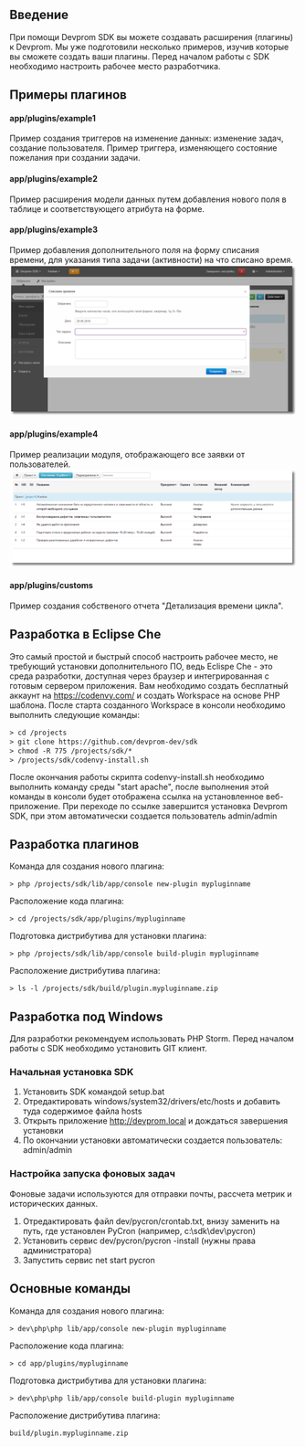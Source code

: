 ## Введение
При помощи Devprom SDK вы можете создавать расширения (плагины) к Devprom. Мы уже подготовили несколько примеров, изучив которые вы сможете создать ваши плагины. Перед началом работы с SDK необходимо настроить рабочее место разработчика.

## Примеры плагинов
#### app/plugins/example1
Пример создания триггеров на изменение данных: изменение задач, создание пользователя.
Пример триггера, изменяющего состояние пожелания при создании задачи.
#### app/plugins/example2 
Пример расширения модели данных путем добавления нового поля в таблице и соответствующего атрибута на форме.
#### app/plugins/example3
Пример добавления дополнительного поля на форму списания времени, для указания типа задачи (активности) на что списано время.
![Image of Example3](https://raw.githubusercontent.com/devprom-dev/sdk/master/images/example3.png)
#### app/plugins/example4
Пример реализации модуля, отображающего все заявки от пользователей.
![Image of Example4](https://raw.githubusercontent.com/devprom-dev/sdk/master/images/example4.png)
#### app/plugins/customs
Пример создания собственого отчета "Детализация времени цикла".

## Разработка в Eclipse Che
Это самый простой и быстрый способ настроить рабочее место, не требующий установки дополнительного ПО, ведь Eclispe Che - это среда разработки, доступная через браузер и интегрированная с готовым сервером приложения.
Вам необходимо создать бесплатный аккаунт на https://codenvy.com/ и создать Workspace на основе PHP шаблона.
После старта созданного Workspace в консоли необходимо выполнить следующие команды: 

    > cd /projects
    > git clone https://github.com/devprom-dev/sdk
    > chmod -R 775 /projects/sdk/*
    > /projects/sdk/codenvy-install.sh

После окончания работы скрипта codenvy-install.sh необходимо выполнить команду среды "start apache", после выполнения этой команды в консоли будет отображена ссылка на установленное веб-приложение.
При переходе по ссылке завершится установка Devprom SDK, при этом автоматически создается пользователь admin/admin

## Разработка плагинов
Команда для создания нового плагина:   

    > php /projects/sdk/lib/app/console new-plugin mypluginname   
    
Расположение кода плагина:   

    > cd /projects/sdk/app/plugins/mypluginname   
    
Подготовка дистрибутива для установки плагина:   

    > php /projects/sdk/lib/app/console build-plugin mypluginname   
         
Расположение дистрибутива плагина:   

    > ls -l /projects/sdk/build/plugin.mypluginname.zip

## Разработка под Windows
Для разработки рекомендуем использовать PHP Storm. Перед началом работы с SDK необходимо установить GIT клиент.

### Начальная установка SDK
1. Установить SDK командой setup.bat
2. Отредактировать windows/system32/drivers/etc/hosts и добавить туда содержимое файла hosts
3. Открыть приложение http://devprom.local и дождаться завершения установки
4. По окончании установки автоматически создается пользователь: admin/admin

### Настройка запуска фоновых задач
Фоновые задачи используются для отправки почты, рассчета метрик и исторических данных.
1. Отредактировать файл dev/pycron/crontab.txt, внизу заменить <specify-working-dir-here> на путь, где установлен PyCron (например, c:\sdk\dev\pycron)
2. Установить сервис dev/pycron/pycron -install (нужны права администратора)
3. Запустить сервис net start pycron

## Основные команды
Команда для создания нового плагина:   

    > dev\php\php lib/app/console new-plugin mypluginname   
    
Расположение кода плагина:   

    > cd app/plugins/mypluginname   
    
Подготовка дистрибутива для установки плагина:   

    > dev\php\php lib/app/console build-plugin mypluginname   
         
Расположение дистрибутива плагина:   

    build/plugin.mypluginname.zip
